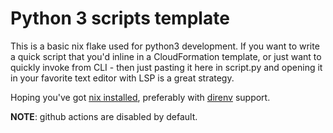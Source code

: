 # Python 3 scripts template

This is a basic nix flake used for python3 development. If you want to write a
quick script that you'd inline in a CloudFormation template, or just want to
quickly invoke from CLI - then just pasting it here in script.py and opening it
in your favorite text editor with LSP is a great strategy.

Hoping you've got [nix installed](https://nixos.wiki/wiki/Nix_Installation_Guide#Single-user_install),
preferably with [direnv](https://github.com/nix-community/nix-direnv) support.

**NOTE**: github actions are disabled by default.
